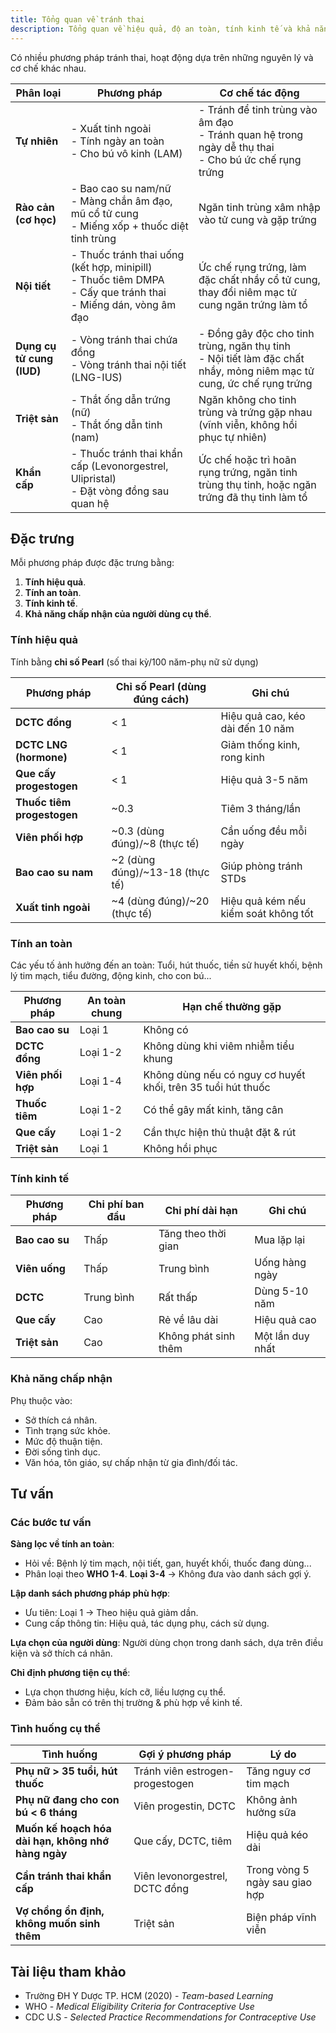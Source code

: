 ```yaml
---
title: Tổng quan về tránh thai
description: Tổng quan về hiệu quả, độ an toàn, tính kinh tế và khả năng chấp nhận của các phương pháp tránh thai.
---
```


Có nhiều phương pháp tránh thai, hoạt động dựa trên những nguyên lý và cơ chế khác nhau.

| Phân loại                 | Phương pháp                                                                                                             | Cơ chế tác động                                                                                                         |
| ------------------------- | ----------------------------------------------------------------------------------------------------------------------- | ----------------------------------------------------------------------------------------------------------------------- |
| **Tự nhiên**              | - Xuất tinh ngoài <br>- Tính ngày an toàn <br>- Cho bú vô kinh (LAM)                                                    | - Tránh để tinh trùng vào âm đạo <br>- Tránh quan hệ trong ngày dễ thụ thai <br>- Cho bú ức chế rụng trứng              |
| **Rào cản (cơ học)**      | - Bao cao su nam/nữ <br>- Màng chắn âm đạo, mũ cổ tử cung <br>- Miếng xốp + thuốc diệt tinh trùng                       | Ngăn tinh trùng xâm nhập vào tử cung và gặp trứng                                                                       |
| **Nội tiết**              | - Thuốc tránh thai uống (kết hợp, minipill) <br>- Thuốc tiêm DMPA <br>- Cấy que tránh thai <br>- Miếng dán, vòng âm đạo | Ức chế rụng trứng, làm đặc chất nhầy cổ tử cung, thay đổi niêm mạc tử cung ngăn trứng làm tổ                            |
| **Dụng cụ tử cung (IUD)** | - Vòng tránh thai chứa đồng <br>- Vòng tránh thai nội tiết (LNG-IUS)                                                    | - Đồng gây độc cho tinh trùng, ngăn thụ tinh <br>- Nội tiết làm đặc chất nhầy, mỏng niêm mạc tử cung, ức chế rụng trứng |
| **Triệt sản**             | - Thắt ống dẫn trứng (nữ) <br>- Thắt ống dẫn tinh (nam)                                                                 | Ngăn không cho tinh trùng và trứng gặp nhau (vĩnh viễn, không hồi phục tự nhiên)                                        |
| **Khẩn cấp**              | - Thuốc tránh thai khẩn cấp (Levonorgestrel, Ulipristal) <br>- Đặt vòng đồng sau quan hệ                                | Ức chế hoặc trì hoãn rụng trứng, ngăn tinh trùng thụ tinh, hoặc ngăn trứng đã thụ tinh làm tổ                           |

## Đặc trưng

Mỗi phương pháp được đặc trưng bằng:

1. **Tính hiệu quả**.
2. **Tính an toàn**.
3. **Tính kinh tế**.
4. **Khả năng chấp nhận của người dùng cụ thể**.

### Tính hiệu quả

Tính bằng **chỉ số Pearl** (số thai kỳ/100 năm-phụ nữ sử dụng)

| Phương pháp                | Chỉ số Pearl (dùng đúng cách)   | Ghi chú                              |
| -------------------------- | ------------------------------- | ------------------------------------ |
| **DCTC đồng**              | < 1                             | Hiệu quả cao, kéo dài đến 10 năm     |
| **DCTC LNG (hormone)**     | < 1                             | Giảm thống kinh, rong kinh           |
| **Que cấy progestogen**    | < 1                             | Hiệu quả 3-5 năm                     |
| **Thuốc tiêm progestogen** | ~0.3                            | Tiêm 3 tháng/lần                     |
| **Viên phối hợp**          | ~0.3 (dùng đúng)/~8 (thực tế)   | Cần uống đều mỗi ngày                |
| **Bao cao su nam**         | ~2 (dùng đúng)/~13-18 (thực tế) | Giúp phòng tránh STDs                |
| **Xuất tinh ngoài**        | ~4 (dùng đúng)/~20 (thực tế)    | Hiệu quả kém nếu kiểm soát không tốt |

### Tính an toàn

Các yếu tố ảnh hưởng đến an toàn: Tuổi, hút thuốc, tiền sử huyết khối, bệnh lý tim mạch, tiểu đường, động kinh, cho con bú...

| Phương pháp       | An toàn chung | Hạn chế thường gặp                                           |
| ----------------- | ------------- | ------------------------------------------------------------ |
| **Bao cao su**    | Loại 1        | Không có                                                     |
| **DCTC đồng**     | Loại 1-2      | Không dùng khi viêm nhiễm tiểu khung                         |
| **Viên phối hợp** | Loại 1-4      | Không dùng nếu có nguy cơ huyết khối, trên 35 tuổi hút thuốc |
| **Thuốc tiêm**    | Loại 1-2      | Có thể gây mất kinh, tăng cân                                |
| **Que cấy**       | Loại 1-2      | Cần thực hiện thủ thuật đặt & rút                            |
| **Triệt sản**     | Loại 1        | Không hồi phục                                               |

### Tính kinh tế

| Phương pháp    | Chi phí ban đầu | Chi phí dài hạn      | Ghi chú          |
| -------------- | --------------- | -------------------- | ---------------- |
| **Bao cao su** | Thấp            | Tăng theo thời gian  | Mua lặp lại      |
| **Viên uống**  | Thấp            | Trung bình           | Uống hàng ngày   |
| **DCTC**       | Trung bình      | Rất thấp             | Dùng 5-10 năm    |
| **Que cấy**    | Cao             | Rẻ về lâu dài        | Hiệu quả cao     |
| **Triệt sản**  | Cao             | Không phát sinh thêm | Một lần duy nhất |

### Khả năng chấp nhận

Phụ thuộc vào:

- Sở thích cá nhân.
- Tình trạng sức khỏe.
- Mức độ thuận tiện.
- Đời sống tình dục.
- Văn hóa, tôn giáo, sự chấp nhận từ gia đình/đối tác.

## Tư vấn

### Các bước tư vấn

**Sàng lọc về tính an toàn**:

- Hỏi về: Bệnh lý tim mạch, nội tiết, gan, huyết khối, thuốc đang dùng...
- Phân loại theo **WHO 1-4**. **Loại 3-4** → Không đưa vào danh sách gợi ý.

**Lập danh sách phương pháp phù hợp**:

- Ưu tiên: Loại 1 → Theo hiệu quả giảm dần.
- Cung cấp thông tin: Hiệu quả, tác dụng phụ, cách sử dụng.

**Lựa chọn của người dùng**: Người dùng chọn trong danh sách, dựa trên điều kiện và sở thích cá nhân.

**Chỉ định phương tiện cụ thể**:

- Lựa chọn thương hiệu, kích cỡ, liều lượng cụ thể.
- Đảm bảo sẵn có trên thị trường & phù hợp về kinh tế.

### Tình huống cụ thể

| Tình huống                                         | Gợi ý phương pháp               | Lý do                          |
| -------------------------------------------------- | ------------------------------- | ------------------------------ |
| **Phụ nữ > 35 tuổi, hút thuốc**                    | Tránh viên estrogen-progestogen | Tăng nguy cơ tim mạch          |
| **Phụ nữ đang cho con bú < 6 tháng**               | Viên progestin, DCTC            | Không ảnh hưởng sữa            |
| **Muốn kế hoạch hóa dài hạn, không nhớ hàng ngày** | Que cấy, DCTC, tiêm             | Hiệu quả kéo dài               |
| **Cần tránh thai khẩn cấp**                        | Viên levonorgestrel, DCTC đồng  | Trong vòng 5 ngày sau giao hợp |
| **Vợ chồng ổn định, không muốn sinh thêm**         | Triệt sản                       | Biện pháp vĩnh viễn            |

## Tài liệu tham khảo

- Trường ĐH Y Dược TP. HCM (2020) - _Team-based Learning_
- WHO - _Medical Eligibility Criteria for Contraceptive Use_
- CDC U.S - _Selected Practice Recommendations for Contraceptive Use_
